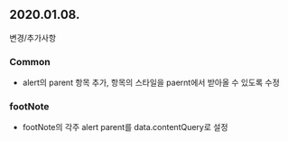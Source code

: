 2020.01.08.
---
변경/추가사항
### Common
* alert의 parent 항목 추가, 항목의 스타일을 paernt에서 받아올 수 있도록 수정

### footNote
* footNote의 각주 alert parent를 data.contentQuery로 설정

